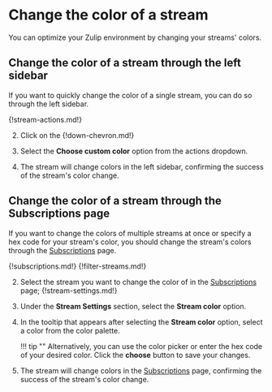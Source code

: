 # Change the color of a stream

You can optimize your Zulip environment by changing your streams' colors.

## Change the color of a stream through the left sidebar

If you want to quickly change the color of a single stream, you can do so
through the left sidebar.

{!stream-actions.md!}

2. Click on the {!down-chevron.md!}

3. Select the **Choose custom color** option from the actions dropdown.

4. The stream will change colors in the left sidebar, confirming the success of
the stream's color change.

## Change the color of a stream through the Subscriptions page

If you want to change the colors of multiple streams at once or specify a hex
code for your stream's color, you should change the stream's colors through the
[Subscriptions](/#subscriptions) page.

{!subscriptions.md!}
{!filter-streams.md!}

2. Select the stream you want to change the color of in the
[Subscriptions](/#subscriptions) page; {!stream-settings.md!}

2. Under the **Stream Settings** section, select the **Stream color** option.

3. In the tooltip that appears after selecting the **Stream color** option,
select a color from the color palette.

    !!! tip ""
        Alternatively, you can use the color picker or enter the hex code of
        your desired color. Click the **choose** button to save your changes.

4. The stream will change colors in the [Subscriptions](/#subscriptions) page,
confirming the success of the stream's color change.
